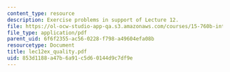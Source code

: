 ```yaml
---
content_type: resource
description: Exercise problems in support of Lecture 12.
file: https://ol-ocw-studio-app-qa.s3.amazonaws.com/courses/15-760b-introduction-to-operations-management-spring-2004/853d1188a47b6a91c5d60144d9c7df9e_lec12ex_quality.pdf
file_type: application/pdf
parent_uid: 6f6f2355-ac56-0228-f798-a49604efa08b
resourcetype: Document
title: lec12ex_quality.pdf
uid: 853d1188-a47b-6a91-c5d6-0144d9c7df9e
---
```


